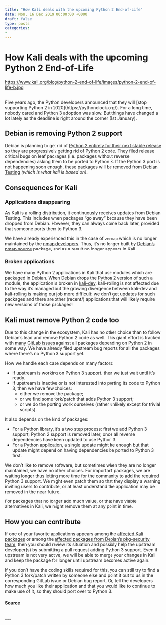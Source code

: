```yaml
---
title: "How Kali deals with the upcoming Python 2 End-of-Life"
date: Mon, 16 Dec 2019 00:00:00 +0000
draft: false
type: posts
categories: 
- 
---
```

# How Kali deals with the upcoming Python 2 End-of-Life
https://www.kali.org/blog/python-2-end-of-life/images/python-2-end-of-life-b.jpg
<br/>

<br/>
Five years ago, the Python developers announced that they will [stop supporting Python 2 in 2020](https://pythonclock.org/). For a long time, nobody cared and Python 3 adoption was slow. But things have changed a lot lately as the deadline is right around the corner (1st January).

Debian is removing Python 2 support
-----------------------------------

Debian is planning to get rid of [Python 2 entirely for their next stable release](https://wiki.debian.org/Python/2Removal) so they are progressively getting rid of Python 2 code. They filed release critical bugs on leaf packages (i.e. packages without reverse dependencies) asking them to be ported to Python 3. If the Python 3 port is not happening soon enough, these packages will be removed from [Debian Testing](https://wiki.debian.org/DebianTesting) _(which is what Kali is based on)_.

Consequences for Kali
---------------------

### Applications disappearing

As Kali is a rolling distribution, it continuously receives updates from Debian Testing. This includes when packages “go away” because they have been dropped from Debian. However, they can always come back later, provided that someone ports them to Python 3.

We have already experienced this in the case of `zenmap` which is no longer maintained by the [nmap developers](https://nmap.org/zenmap/). Thus, it’s no longer built by [Debian’s nmap source](https://packages.debian.org/search?keywords=zenmap) package, and as a result no longer appears in Kali.

### Broken applications

We have many Python 2 applications in Kali that use modules which are packaged in Debian. When Debian drops the Python 2 version of such a module, the application is broken in [kali-dev](https://www.kali.org/docs/general-use/kali-linux-sources-list-repositories/). kali-rolling is not affected due to the way it’s managed but the growing divergence between kali-dev and kali-rolling is making our job more difficult: we don’t get updates for such packages and there are other (recent/) applications that will likely require new versions of those packages!

Kali must remove Python 2 code too
----------------------------------

Due to this change in the ecosystem, Kali has no other choice than to follow Debian’s lead and remove Python 2 code as well. This giant effort is tracked with [many GitLab issues](https://gitlab.com/groups/kalilinux/-/issues?label_name%5B%5D=Project%3A%3APy2Removal) against all packages depending on Python 2 in some way. We have already filed upstream bug reports for all the packages where there’s no Python 3 support yet.

How we handle each case depends on many factors:

-   If upstream is working on Python 3 support, then we just wait until it’s ready.
-   If upstream is inactive or is not interested into porting its code to Python 3, then we have few choices:
    -   either we remove the package;
    -   or we find some fork/patch that adds Python 3 support;
    -   or we do the porting work ourselves (rather unlikely except for trivial scripts).

It also depends on the kind of packages:

-   For a Python library, it’s a two step process: first we add Python 3 support; Python 2 support is removed later, once all reverse dependencies have been updated to use Python 3.
-   For a Python application, a single update might be enough but that update might depend on having dependencies be ported to Python 3 first.

We don’t like to remove software, but sometimes when they are no longer maintained, we have no other choices. For important packages, we are waiting longer thus letting more time for the community to add the required Python 3 support. We might even patch them so that they display a warning inviting users to contribute, or at least understand the application may be removed in the near future.

For packages that no longer add much value, or that have viable alternatives in Kali, we might remove them at any point in time.

How you can contribute
----------------------

If one of your favorite applications appears among the [affected Kali packages](https://gitlab.com/groups/kalilinux/-/issues?label_name%5B%5D=Project%3A%3APy2Removal) or among the [affected packages from Debian’s pkg-security team](https://bugs.debian.org/cgi-bin/pkgreport.cgi?tag=py2removal;users=debian-python@lists.debian.org;maint=team%2Bpkg-security@tracker.debian.org), then you should review its situation and possibly help the upstream developer(s) by submitting a pull request adding Python 3 support. Even if upstream is not very active, we will be able to merge your changes in Kali and keep the package for longer until upstream becomes active again.

If you don’t have the coding skills required for this, you can still try to find a Python 3 fork/patch written by someone else and point it out to us in the corresponding GitLab issue or Debian bug report. Or, tell the developers how much you like their application and that you would like to continue to make use of it, so they should port over to Python 3.

#### [Source](https://www.kali.org/blog/python-2-end-of-life/)

<br/>
---
